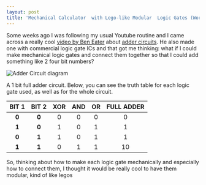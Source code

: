 ```yaml
---
layout: post
title: 'Mechanical Calculator  with Lego-like Modular  Logic Gates (Work in progress)'
---
```


Some weeks ago I was following my usual Youtube routine and I came across a really cool [video by Ben Eater](https://www.youtube.com/watch?v=wvJc9CZcvBc) about [adder circuits](https://en.wikipedia.org/wiki/Adder_(electronics)). He also made one with commercial logic gate ICs and that got me thinking: what if I could make mechanical logic gates and connect them together so that I could add something like 2 four bit numbers?

![Adder Circuit diagram](/mypage/assets/images/mechanical-calculator/adder_circuit.png)

A 1 bit full adder circuit. Below, you can see the truth table for each logic gate used, as well as for the whole circuit.


|BIT 1| BIT 2| XOR           | AND          | OR    | FULL ADDER |
|:---:|:----:|:-------------:|:------------:|:-----:|:----------:|
|**0**| **0**|0              | 0            | 0     |0           |
|**1**| **0**|1              | 0            | 1     |1           |
|**0**| **1**|1              | 0            | 1     |1           |
|**1**| **1**|0              | 1            | 1     |10          |

So, thinking about how to make each logic gate mechanically and especially how to connect them, I thought it would be really cool to have them modular, kind of like legos
